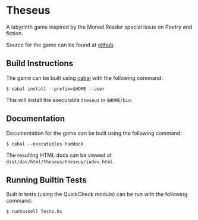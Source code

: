 Theseus
=======

A labyrinth game inspired by the Monad.Reader special issue on Poetry and fiction.

Source for the game can be found at [github](https://github.com/benjaminfjones/theseus).

Build Instructions
------------------

The game can be built using [cabal](http://www.haskell.org/cabal) with the following
command:

    $ cabal install --prefix=$HOME --user

This will install the executable ``theseus`` in ``$HOME/bin``.

Documentation
-------------

Documentation for the game can be built using the following command:

    $ cabal --executables haddock

The resulting HTML docs can be viewed at ``dist/doc/html/theseus/theseus/index.html``.

Running Builtin Tests
---------------------

Built in tests (using the QuickCheck module) can be run with the following command:

    $ runhaskell Tests.hs

